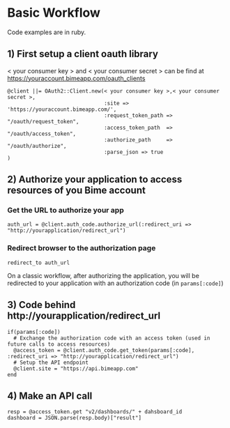 # Basic Workflow

Code examples are in ruby.

## 1) First setup a client oauth library

< your consumer key > and < your consumer secret > can be find at https://youraccount.bimeapp.com/oauth_clients

    @client ||= OAuth2::Client.new(< your consumer key >,< your consumer secret >,
                                   :site => 'https://youraccount.bimeapp.com/',
                                   :request_token_path => "/oauth/request_token",
                                   :access_token_path  => "/oauth/access_token",
                                   :authorize_path     => "/oauth/authorize",
                                   :parse_json => true
    )


## 2) Authorize your application to access resources of you Bime account

### Get the URL to authorize your app
    auth_url = @client.auth_code.authorize_url(:redirect_uri => "http://yourapplication/redirect_url")

### Redirect browser to the authorization page
    redirect_to auth_url

On a classic workflow, after authorizing the application, you will be redirected to your application with an authorization code (in `params[:code]`)

## 3) Code behind http://yourapplication/redirect_url

    if(params[:code])
      # Exchange the authorization code with an access token (used in future calls to access resources)
      @access_token = @client.auth_code.get_token(params[:code], :redirect_uri => "http://yourapplication/redirect_url")
      # Setup the API endpoint
      @client.site = "https://api.bimeapp.com"
    end

## 4) Make an API call

    resp = @access_token.get "v2/dashboards/" + dahsboard_id
    dashboard = JSON.parse(resp.body)["result"]
